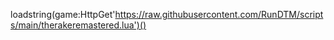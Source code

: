 loadstring(game:HttpGet'https://raw.githubusercontent.com/RunDTM/scripts/main/therakeremastered.lua')()
